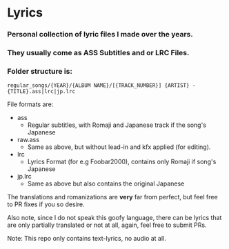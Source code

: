 # Lyrics

### Personal collection of lyric files I made over the years.
### They usually come as ASS Subtitles and or LRC Files.


### Folder structure is:
```
regular_songs/{YEAR}/{ALBUM NAME}/[{TRACK_NUMBER}] {ARTIST} - {TITLE}.ass|lrc|jp.lrc
```

File formats are:
- ass
	- Regular subtitles, with Romaji and Japanese track if the song's Japanese
- raw.ass
	- Same as above, but without lead-in and kfx applied (for editing).
- lrc
	- Lyrics Format (for e.g Foobar2000), contains only Romaji if song's Japanese
- jp.lrc
	- Same as above but also contains the original Japanese

The translations and romanizations are **very** far from perfect, but feel free to PR fixes if you so desire.

Also note, since I do not speak this goofy language, there can be lyrics that are only partially translated or not at all, again, feel free to submit PRs.


Note: This repo only contains text-lyrics, no audio at all.
